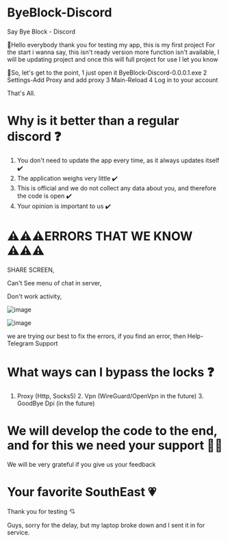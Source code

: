 # ByeBlock-Discord
Say Bye Block - Discord

💬Hello everybody thank you for testing my app, this is my first project
For the start i wanna say, this isn't ready version more function isn't available,
I will be updating project and once this will full project for use I let you know

📌So, let's get to the point,
1 just open it ByeBlock-Discord-0.0.0.1.exe
2 Settings-Add Proxy and add proxy
3 Main-Reload
4 Log in to your account

That's All.

# Why is it better than a regular discord ❓
1. You don't need to update the app every time, as it always updates itself ✔️
2. The application weighs very little ✔️
3. This is official and we do not collect any data about you, and therefore the code is open ✔️
4. Your opinion is important to us ✔️


# ⚠️⚠️⚠️ERRORS THAT WE KNOW ⚠️⚠️⚠️
SHARE SCREEN,

Can't See menu of chat in server,

Don't work activity,

![image](https://github.com/user-attachments/assets/2f086701-5003-4df9-9251-e3b58544b13d)

![image](https://github.com/user-attachments/assets/3bbb50fb-5417-4801-abbb-0b468b7a9b0c)

we are trying our best to fix the errors, if you find an error, then Help-Telegram Support

# What ways can I bypass the locks ❓
1. Proxy (Http, Socks5) 2. Vpn (WireGuard/OpenVpn in the future) 3. GoodBye Dpi (in the future)

# We will develop the code to the end, and for this we need your support 👷‍♂️
We will be very grateful if you give us your feedback

# Your favorite SouthEast 💗
Thank you for testing 💘

Guys, sorry for the delay, but my laptop broke down and I sent it in for service. 

